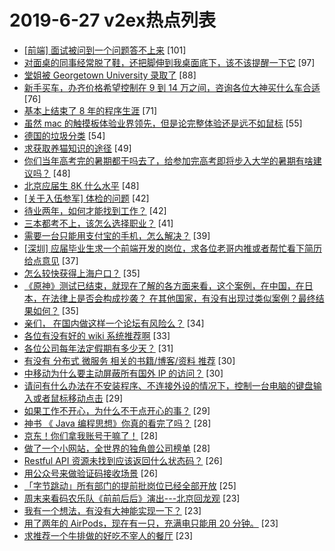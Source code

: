 # 2019-6-27 v2ex热点列表

+ [[前端] 面试被问到一个问题答不上来](https://www.v2ex.com/t/577864#reply101) [101]
+ [对面桌的同事经常脱了鞋，还把脚伸到我桌面底下，该不该提醒一下它](https://www.v2ex.com/t/577946#reply97) [97]
+ [堂姐被 Georgetown University 录取了](https://www.v2ex.com/t/577917#reply88) [88]
+ [新手买车，办齐价格希望控制在 9 到 14 万之间，咨询各位大神买什么车合适](https://www.v2ex.com/t/577990#reply76) [76]
+ [基本上结束了 8 年的程序生涯](https://www.v2ex.com/t/577960#reply71) [71]
+ [虽然 mac 的触摸板体验业界领先，但是论完整体验还是远不如鼠标](https://www.v2ex.com/t/577945#reply55) [55]
+ [德国的垃圾分类](https://www.v2ex.com/t/577987#reply54) [54]
+ [求获取养猫知识的途径](https://www.v2ex.com/t/577895#reply49) [49]
+ [你们当年高考完的暑期都干吗去了，给参加完高考即将步入大学的暑期有啥建议吗？](https://www.v2ex.com/t/577948#reply48) [48]
+ [北京应届生 8K 什么水平](https://www.v2ex.com/t/577997#reply48) [48]
+ [[关于入伍参军] 体检的问题](https://www.v2ex.com/t/577884#reply42) [42]
+ [待业两年，如何才能找到工作？](https://www.v2ex.com/t/578020#reply42) [42]
+ [三本都考不上，该怎么选择职业？](https://www.v2ex.com/t/577853#reply41) [41]
+ [需要一台只能用支付宝的手机，怎么解决？](https://www.v2ex.com/t/577949#reply39) [39]
+ [[深圳] 应届毕业生求一个前端开发的岗位，求各位老哥内推或者帮忙看下简历给点意见](https://www.v2ex.com/t/577873#reply37) [37]
+ [怎么较快获得上海户口？](https://www.v2ex.com/t/577900#reply35) [35]
+ [《原神》测试已结束，就现在了解的各方面来看，这个案例，在中国，在日本，在法律上是否会构成抄袭？ 在其他国家，有没有出现过类似案例？最终结果如何？](https://www.v2ex.com/t/577920#reply35) [35]
+ [亲们， 在国内做这样一个论坛有风险么？](https://www.v2ex.com/t/577977#reply34) [34]
+ [各位有没有好的 wiki 系统推荐啊](https://www.v2ex.com/t/578044#reply33) [33]
+ [各位公司每年法定假期有多少天？](https://www.v2ex.com/t/577947#reply31) [31]
+ [有没有 分布式 微服务 相关的书籍/博客/资料 推荐](https://www.v2ex.com/t/577975#reply30) [30]
+ [中移动为什么要主动屏蔽所有国外 IP 的访问？](https://www.v2ex.com/t/578039#reply30) [30]
+ [请问有什么办法在不安装程序、不连接外设的情况下，控制一台电脑的键盘输入或者鼠标移动点击](https://www.v2ex.com/t/577879#reply29) [29]
+ [如果工作不开心，为什么不干点开心的事？](https://www.v2ex.com/t/578010#reply29) [29]
+ [神书 《 Java 编程思想》你真的看完了吗？](https://www.v2ex.com/t/578107#reply28) [28]
+ [京东！你们拿我账号干嘛了！](https://www.v2ex.com/t/577912#reply28) [28]
+ [做了一个小网站，全世界的独角兽公司榜单](https://www.v2ex.com/t/577958#reply28) [28]
+ [Restful API 资源未找到应该返回什么状态码？](https://www.v2ex.com/t/578131#reply26) [26]
+ [用公众号来做验证码接收场景](https://www.v2ex.com/t/578035#reply26) [26]
+ [「字节跳动」所有部门的提前批岗位已经全部开放](https://www.v2ex.com/t/577909#reply25) [25]
+ [周末来看码农乐队《前前后后》演出---北京回龙观](https://www.v2ex.com/t/578070#reply23) [23]
+ [我有一个想法，有没有大神能实现一下？](https://www.v2ex.com/t/577859#reply23) [23]
+ [用了两年的 AirPods，现在有一只，充满电只能用 20 分钟。](https://www.v2ex.com/t/577940#reply23) [23]
+ [求推荐一个牛排做的好吃不宰人的餐厅](https://www.v2ex.com/t/578001#reply23) [23]
